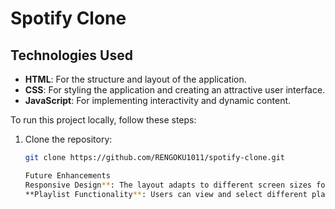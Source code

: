 # Spotify Clone

## Technologies Used

- **HTML**: For the structure and layout of the application.
- **CSS**: For styling the application and creating an attractive user interface.
- **JavaScript**: For implementing interactivity and dynamic content.

To run this project locally, follow these steps:

1. Clone the repository:
   ```bash
   git clone https://github.com/RENGOKU1011/spotify-clone.git

   Future Enhancements
   Responsive Design**: The layout adapts to different screen sizes for a seamless user experience on both desktop and mobile devices.
   **Playlist Functionality**: Users can view and select different playlists.
